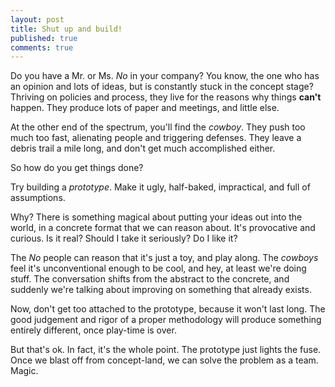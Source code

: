 ```yaml
---
layout: post
title: Shut up and build!
published: true
comments: true
---
```


Do you have a Mr. or Ms. *No* in your company? You know, the one who has an opinion and
lots of ideas, but is constantly stuck in the concept stage? Thriving on policies and process,
they live for the reasons why things **can't** happen. They produce lots of paper and meetings,
and little else.

At the other end of the spectrum, you'll find the *cowboy*. They push too much too fast,
alienating people and triggering defenses. They leave a debris trail a mile long,
and don't get much accomplished either.

So how do you get things done?

Try building a *prototype*. Make it ugly, half-baked, impractical, and full of assumptions.

Why? There is something magical about putting your ideas out into the world, in a concrete format
that we can reason about. It's provocative and curious. Is it real? Should I take it
seriously? Do I like it?

The *No* people can reason that it's just a toy, and play along. The *cowboys* feel it's
unconventional enough to be cool, and hey, at least we're doing stuff. The conversation shifts
from the abstract to the concrete, and suddenly we're talking about improving on something that
already exists.

Now, don't get too attached to the prototype, because it won't last long. The good judgement and rigor
of a proper methodology will produce something entirely different, once play-time is over.

But that's ok. In fact, it's the whole point. The prototype just lights the fuse. Once we blast
off from concept-land, we can solve the problem as a team.  Magic.
